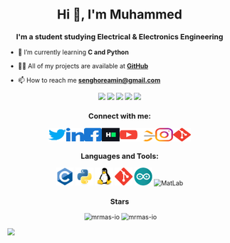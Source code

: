 <h1 align="center">Hi 👋, I'm Muhammed</h1>
<h3 align="center">I'm a student studying Electrical & Electronics Engineering</h3>

- 🌱 I’m currently learning **C and Python**
- 👨‍💻 All of my projects are available at [**GitHub**](https://github.com/mrmas-io/)

- 📫 How to reach me **senghoreamin@gmail.com**

<div align="center"> <a href="https://www.codewars.com/users/mrmas.io" target="_blank"><img src="https://img.shields.io/badge/Codewars-B1361E?style=for-the-badge&logo=Codewars&logoColor=white" target="_blank"></a>
<a href="https://www.linkedin.com/in/mrmasio" target="_blank"><img src="https://img.shields.io/badge/LinkedIn-0077B5?style=for-the-badge&logo=linkedin&logoColor=white" target="_blank"></a>
<a href="https://www.hackerrank.com/profile/mrmasio" target="_blank"><img src="https://img.shields.io/badge/-Hackerrank-2EC866?style=for-the-badge&logo=HackerRank&logoColor=white" target="_blank"></a>
<a href="https://leetcode.com/mrmasio/" target="_blank"><img src="https://img.shields.io/badge/-LeetCode-FFA116?style=for-the-badge&logo=LeetCode&logoColor=black" target="_blank"></a> <a href="https://exercism.org/profiles/mrmasio" target="_blank"><img src="https://img.shields.io/badge/Exercism-009CAB?style=for-the-badge&logo=exercism&logoColor=white" target="_blank"></a>
</div><h3 align="center">Connect with me:</h3>
<p align="center">
<a href="https://twitter.com/mrmasio" target="blank"><img align="center" src="https://raw.githubusercontent.com/teamedwardforever/Readme-Generator/71f25dd8b98329b168142a6b782a107b75eab178/svg/Social/twitter.svg" alt="mrmasio" height="30" width="40" /></a><a href="https://linkedin.com/in/mrmasio" target="blank"><img align="center" src="https://raw.githubusercontent.com/teamedwardforever/Readme-Generator/71f25dd8b98329b168142a6b782a107b75eab178/svg/Social/linked-in-alt.svg" alt="mrmasio" height="30" width="40" /></a><a href="https://fb.com/mrmas.io" target="blank"><img align="center" src="https://raw.githubusercontent.com/teamedwardforever/Readme-Generator/71f25dd8b98329b168142a6b782a107b75eab178/svg/Social/facebook.svg" alt="mrmas.io" height="30" width="40" /></a><a href="https://www.hackerrank.com/mrmasio" target="blank"><img align="center" src="https://raw.githubusercontent.com/teamedwardforever/Readme-Generator/71f25dd8b98329b168142a6b782a107b75eab178/svg/Social/hackerrank.svg" alt="mrmasio" height="30" width="40" /></a><a href="https://www.youtube.com/c/@mrmas-io" target="blank"><img align="center" src="https://raw.githubusercontent.com/teamedwardforever/Readme-Generator/71f25dd8b98329b168142a6b782a107b75eab178/svg/Social/youtube.svg" alt="@mrmas-io" height="30" width="40" /></a><a href="https://www.leetcode.com/mrmasio" target="blank"><img align="center" src="https://raw.githubusercontent.com/teamedwardforever/Readme-Generator/71f25dd8b98329b168142a6b782a107b75eab178/svg/Social/leet-code.svg" alt="mrmasio" height="30" width="40" /></a><a href="https://instagram.com/mrmas.io" target="blank"><img align="center" src="https://raw.githubusercontent.com/teamedwardforever/Readme-Generator/71f25dd8b98329b168142a6b782a107b75eab178/svg/Social/instagram.svg" alt="mrmas.io" height="30" width="40" /></a><a href="https://github.com/mrmas-io" target="blank"><img align="center" src="https://raw.githubusercontent.com/teamedwardforever/Readme-Generator/71f25dd8b98329b168142a6b782a107b75eab178/svg/Skills/Other/git-scm-icon.svg" alt="mrmasio" height="30" width="40" /></a></p>

<h3 align="center">Languages and Tools:</h3>
<p align="center">
<img src="https://raw.githubusercontent.com/teamedwardforever/Readme-Generator/71f25dd8b98329b168142a6b782a107b75eab178/svg/Skills/Languages/c-original.svg" alt="C" width="40" height="40"/>
<img src="https://raw.githubusercontent.com/teamedwardforever/Readme-Generator/71f25dd8b98329b168142a6b782a107b75eab178/svg/Skills/Languages/python-original.svg" alt="Python" width="40" height="40"/>
<img src="https://raw.githubusercontent.com/teamedwardforever/Readme-Generator/71f25dd8b98329b168142a6b782a107b75eab178/svg/Skills/Other/linux-original.svg" alt="Linux" width="40" height="40"/>
<img src="https://raw.githubusercontent.com/teamedwardforever/Readme-Generator/71f25dd8b98329b168142a6b782a107b75eab178/svg/Skills/Other/git-scm-icon.svg" alt="Git" width="40" height="40"/>
<img src="https://raw.githubusercontent.com/teamedwardforever/Readme-Generator/71f25dd8b98329b168142a6b782a107b75eab178/svg/Skills/Other/arduino-1.svg" alt="Arduino" width="40" height="40"/>
<img src="https://dl.dropboxusercontent.com/s/6e7hk06wzjp3j52/Matlab_Logo.png" alt="MatLab" width="40" height="40"/>
<!--<img src="https://raw.githubusercontent.com/teamedwardforever/Readme-Generator/71f25dd8b98329b168142a6b782a107b75eab178/svg/Skills/Database/sqlite-icon.svg" alt="Sqlite" width="40" height="40"/>-->
</p>


<h3 align="center">Stars</h3>
<p align="center" height="180em" >&nbsp;<img src="https://github-readme-stats.vercel.app/api?username=mrmas-io&show_icons=true&locale=en&theme=dark" alt="mrmas-io" /> <img src="https://github-readme-stats.vercel.app/api/top-langs/?username=mrmas-io&theme=blue-green" alt="mrmas-io"></p>

<!--<p><img align="center" height="180em" src="https://github-readme-streak-stats.herokuapp.com/?user=mrmas-io&theme=dark" alt="mrmas-io" /></p>-->

<p><img align="center" src=".git/github-user-contribution.svg"/></p>